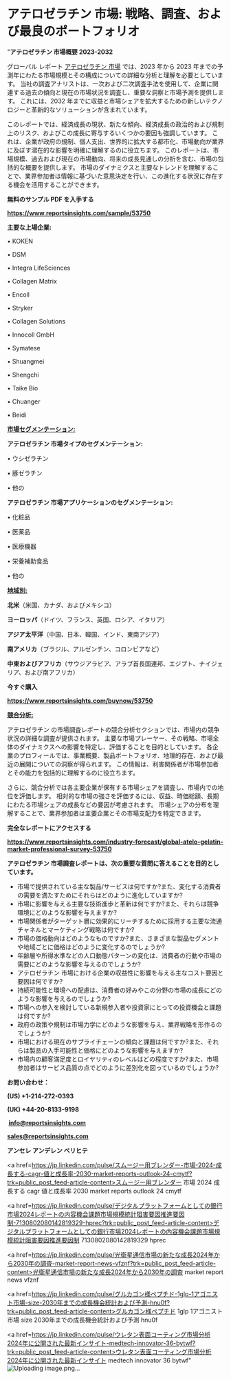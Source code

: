 # アテロゼラチン 市場: 戦略、調査、および最良のポートフォリオ

"<strong>アテロゼラチン 市場概要 2023-2032</strong>

グローバル レポート <a href=https://www.reportsinsights.com/sample/53750>アテロゼラチン 市場</a> では、2023 年から 2023 年までの予測年にわたる市場規模とその構成についての詳細な分析と理解を必要としています。 当社の調査アナリストは、一次および二次調査手法を使用して、企業に関連する過去の傾向と現在の市場状況を調査し、重要な洞察と市場予測を提供します。 これには、2032 年までに収益と市場シェアを拡大​​するための新しいテクノロジーと革新的なソリューションが含まれています。

このレポートでは、経済成長の現状、新たな傾向、経済成長の政治的および規制上のリスク、およびこの成長に寄与するいくつかの要因も強調しています。 これは、企業が政府の規制、個人支出、世界的に拡大する都市化、市場動向が業界に及ぼす潜在的な影響を明確に理解するのに役立ちます。 このレポートは、市場規模、過去および現在の市場動向、将来の成長見通しの分析を含む、市場の包括的な概要を提供します。 市場のダイナミクスと主要なトレンドを理解することで、業界参加者は情報に基づいた意思決定を行い、この進化する状況に存在する機会を活用することができます。

<strong><b>無料のサンプル PDF を入手する</b></strong>

<a href=https://www.reportsinsights.com/sample/53750><strong><u>https://www.reportsinsights.com/sample/53750</u></strong></a>

<strong>主要な上場企業:</strong>

• KOKEN

• DSM

• Integra LifeSciences

• Collagen Matrix

• Encoll

• Stryker

• Collagen Solutions

• Innocoll GmbH

• Symatese

• Shuangmei

• Shengchi

• Taike Bio

• Chuanger

• Beidi

<strong><u>市場セグメンテーション</u></strong><strong><u>:</u></strong>

<strong>アテロゼラチン 市場タイプのセグメンテーション:</strong>

• ウシゼラチン

• 豚ゼラチン

• 他の

<strong>アテロゼラチン 市場アプリケーションのセグメンテーション:</strong>

• 化粧品

• 医薬品

• 医療機器

• 栄養補助食品

• 他の

<strong><u>地域別</u></strong><strong><u>:</u></strong>

<strong>北米</strong>（米国、カナダ、およびメキシコ）

<strong>ヨーロッパ</strong>（ドイツ、フランス、英国、ロシア、イタリア）

<strong>アジア太平洋</strong>（中国、日本、韓国、インド、東南アジア）

<strong>南アメリカ</strong>（ブラジル、アルゼンチン、コロンビアなど）

<strong>中東およびアフリカ</strong>（サウジアラビア、アラブ首長国連邦、エジプト、ナイジェリア、および南アフリカ）

<strong>今すぐ購入</strong>

<a href=https://www.reportsinsights.com/buynow/53750><strong><u>https://www.reportsinsights.com/buynow/53750</u></strong></a>

<strong><u>競合分析:</u></strong>

アテロゼラチン の市場調査レポートの競合分析セクションでは、市場内の競争状況の詳細な調査が提供されます。 主要な市場プレーヤー、その戦略、市場全体のダイナミクスへの影響を特定し、評価することを目的としています。 各企業のプロフィールでは、事業概要、製品ポートフォリオ、地理的存在、および最近の展開についての洞察が得られます。 この情報は、利害関係者が市場参加者とその能力を包括的に理解するのに役立ちます。

さらに、競合分析では各主要企業が保有する市場シェアを調査し、市場内での地位を評価します。 相対的な市場の強さを評価するには、収益、時価総額、長期にわたる市場シェアの成長などの要因が考慮されます。 市場シェアの分布を理解することで、業界参加者は主要企業とその市場支配力を特定できます。

<strong>完全なレポートにアクセスする</strong>

<a href=https://www.reportsinsights.com/industry-forecast/global-atelo-gelatin-market-professional-survey-53750><strong><u><b>https://www.reportsinsights.com/industry-forecast/global-atelo-gelatin-market-professional-survey-53750</b></u></strong></a>

<strong><b>アテロゼラチン 市場調査レポートは、次の重要な質問に答えることを目的としています。</b></strong>
<ul>
  <li>市場で提供されている主な製品/サービスは何ですか?また、変化する消費者の需要を満たすためにそれらはどのように進化していますか?</li>
  <li>市場に影響を与える主要な技術進歩と革新は何ですか?また、それらは競争環境にどのような影響を与えますか?</li>
  <li>市場関係者がターゲット層に効果的にリーチするために採用する主要な流通チャネルとマーケティング戦略は何ですか?</li>
  <li>市場の価格動向はどのようなものですか?また、さまざまな製品セグメントや地域ごとに価格はどのように変化するのでしょうか?</li>
  <li>年齢層や所得水準などの人口動態パターンの変化は、消費者の行動や市場の需要にどのような影響を与えるのでしょうか?</li>
  <li>アテロゼラチン 市場における企業の収益性に影響を与える主なコスト要因と要因は何ですか?</li>
  <li>持続可能性と環境への配慮は、消費者の好みやこの分野の市場の成長にどのような影響を与えるのでしょうか?</li>
  <li>市場への参入を検討している新規参入者や投資家にとっての投資機会と課題は何ですか?</li>
  <li>政府の政策や規制は市場力学にどのような影響を与え、業界戦略を形作るのでしょうか?</li>
  <li>市場における現在のサプライチェーンの傾向と課題は何ですか?また、それらは製品の入手可能性と価格にどのような影響を与えますか?</li>
  <li>市場内の顧客満足度とロイヤリティのレベルはどの程度ですか?また、市場参加者はサービス品質の点でどのように差別化を図っているのでしょうか?</li>
</ul>
<strong>お問い合わせ：</strong>

<strong>(US) +1-214-272-0393</strong>

<strong>(UK) +44-20-8133-9198</strong>

<strong> </strong><a href=info@reportsinsights.com><strong><u>info@reportsinsights.com</u></strong></a>

<a href=sales@reportsinsights.com><strong><u>sales@reportsinsights.com</u></strong></a>

<strong>アンセレ アンデレン ベリヒテ</strong>

<a href=https://jp.linkedin.com/pulse/スムージー用ブレンダー-市場-2024-成長する-cagr-値と成長率-2030-market-reports-outlook-24-cmytf?trk=public_post_feed-article-content>スムージー用ブレンダー 市場 2024 成長する cagr 値と成長率 2030 market reports outlook 24 cmytf</a>

<a href=https://jp.linkedin.com/pulse/デジタルプラットフォームとしての銀行市場2024レポートの内容機会課題市場規模統計阻害要因推進要因制-7130802080142819329-hprec?trk=public_post_feed-article-content>デジタルプラットフォームとしての銀行市場2024レポートの内容機会課題市場規模統計阻害要因推進要因制 7130802080142819329 hprec</a>

<a href=https://jp.linkedin.com/pulse/光衛星通信市場の新たな成長2024年から2030年の調査-market-report-news-vfznf?trk=public_post_feed-article-content>光衛星通信市場の新たな成長2024年から2030年の調査 market report news vfznf</a>

<a href=https://jp.linkedin.com/pulse/グルカゴン様ペプチド-1glp-1アゴニスト市場-size-2030年までの成長機会統計および予測-hnu0f?trk=public_post_feed-article-content>グルカゴン様ペプチド 1glp 1アゴニスト市場 size 2030年までの成長機会統計および予測 hnu0f</a>

<a href=https://jp.linkedin.com/pulse/ウレタン表面コーティング市場分析2024年に公開された最新インサイト-medtech-innovator-36-bytwf?trk=public_post_feed-article-content>ウレタン表面コーティング市場分析2024年に公開された最新インサイト medtech innovator 36 bytwf</a>"
![Uploading image.png…]()
